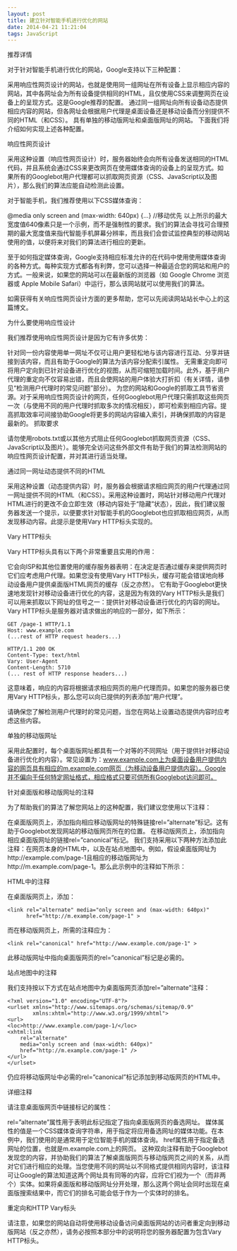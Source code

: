 ```yaml
---
layout: post
title: 建立针对智能手机进行优化的网站
date: 2014-04-21 11:21:04
tags: JavaScript
---
```


推荐详情

对于针对智能手机进行优化的网站，Google支持以下三种配置：

采用响应性网页设计的网站，也就是使用同一组网址在所有设备上显示相应内容的网站，其中各网址会为所有设备提供相同的HTML，且仅使用CSS来调整网页在设备上的呈现方式。这是Google推荐的配置。
通过同一组网址向所有设备动态提供相应内容的网站，但各网址会根据用户代理是桌面设备还是移动设备而分别提供不同的HTML（和CSS）。
具有单独的移动版网址和桌面版网址的网站。
下面我们将介绍如何实现上述各种配置。

响应性网页设计

采用这种设置（响应性网页设计）时，服务器始终会向所有设备发送相同的HTML代码，并且系统会通过CSS来更改网页在使用媒体查询的设备上的呈现方式。如果所有的Googlebot用户代理都可以抓取网页资源（CSS、JavaScript以及图片），那么我们的算法应能自动检测此设置。

对于智能手机，我们推荐使用以下CSS媒体查询：

@media only screen and (max-width: 640px) {...}  //移动优先
以上所示的最大宽度值640像素只是一个示例，而不是强制性的要求。我们的算法会寻找可合理预期的最大宽度值来指代智能手机屏幕分辨率，而且我们会尝试监控典型的移动网站使用的值，以便将来对我们的算法进行相应的更新。

至于如何指定媒体查询，Google支持相应标准允许的在代码中使用使用媒体查询的各种方式。每种实现方式都各有利弊，您可以选择一种最适合您的网站和用户的方式。一般来说，如果您的网站可以在最新版的浏览器（如 Google Chrome 浏览器或 Apple Mobile Safari）中运行，那么该网站就可以使用我们的算法。

如需获得有关响应性网页设计方面的更多帮助，您可以先阅读网站站长中心上的这篇博文。

为什么要使用响应性设计

我们推荐使用响应性网页设计是因为它有许多优势：

针对同一份内容使用单一网址不仅可让用户更轻松地与该内容进行互动、分享并链接到该内容，而且有助于Google的算法为该内容分配索引属性。
无需重定向即可将用户定向到已针对设备进行优化的视图，从而可缩短加载时间。此外，基于用户代理的重定向不仅容易出错，而且会使网站的用户体验大打折扣（有关详情，请参见“检测用户代理时的常见问题”部分）。
为您的网站和Google的抓取工具节省资源。对于采用响应性网页设计的网页，任何Googlebot用户代理只需抓取这些网页一次（与使用不同的用户代理时抓取多次的情况相反），即可检索到相应内容。提高抓取效率可间接协助Google将更多的网站内容编入索引，并确保抓取的内容是最新的。
抓取要求

请勿使用robots.txt或以其他方式阻止任何Googlebot抓取网页资源（CSS、JavaScript以及图片）。能够完全访问这些外部文件有助于我们的算法检测网站的响应性网页设计配置，并对其进行适当处理。

通过同一网址动态提供不同的HTML

采用这种设置（动态提供内容）时，服务器会根据请求相应网页的用户代理通过同一网址提供不同的HTML（和CSS）。采用这种设置时，网站针对移动用户代理对HTML进行的更改不会立即生效（移动内容处于“隐藏”状态），因此，我们建议服务器发送一个提示，以便要求针对智能手机的Googlebot也应抓取相应网页，从而发现移动内容。此提示是使用Vary HTTP标头实现的。

Vary HTTP标头

Vary HTTP标头具有以下两个非常重要且实用的作用：

它会向ISP和其他位置使用的缓存服务器表明：在决定是否通过缓存来提供网页时它们应考虑用户代理。如果您没有使用Vary HTTP标头，缓存可能会错误地向移动设备用户提供桌面版HTML网页的缓存（反之亦然）。
它有助于Googlebot更快速地发现针对移动设备进行优化的内容，这是因为有效的Vary HTTP标头是我们可以用来抓取以下网址的信号之一：提供针对移动设备进行优化的内容的网址。
Vary HTTP标头是服务器对请求做出的响应的一部分，如下所示：
```
GET /page-1 HTTP/1.1
Host: www.example.com
(...rest of HTTP request headers...)

HTTP/1.1 200 OK
Content-Type: text/html
Vary: User-Agent
Content-Length: 5710
(... rest of HTTP response headers...)
```
这意味着，响应的内容将根据请求相应网页的用户代理而异。如果您的服务器已使用Vary HTTP标头，那么您可以向已提供的列表添加“用户代理”。

请确保您了解检测用户代理时的常见问题，当您在网站上设置动态提供内容时应考虑这些内容。

单独的移动版网址

采用此配置时，每个桌面版网址都具有一个对等的不同网址（用于提供针对移动设备进行优化的内容）。常见设置为：www.example.com上为桌面设备用户提供内容的网页具有相应的m.example.com网页（为移动设备用户提供内容）。Google并不偏向于任何特定网址格式，相应格式只要可供所有Googlebot访问即可。

针对桌面版和移动版网址的注释

为了帮助我们的算法了解您网站上的这种配置，我们建议您使用以下注释：

在桌面版网页上，添加指向相应移动版网址的特殊链接rel=”alternate”标记。这有助于Googlebot发现网站的移动版网页所在的位置。
在移动版网页上，添加指向相应桌面版网址的链接rel=”canonical”标记。
我们支持采用以下两种方法添加此注释：在网页本身的HTML中，以及在站点地图中。例如，假设桌面版网址为http://example.com/page-1且相应的移动版网址为http://m.example.com/page-1。那么此示例中的注释如下所示：

HTML中的注释

在桌面版网页上，添加：
```
<link rel="alternate" media="only screen and (max-width: 640px)"
      href="http://m.example.com/page-1" >
 ```
而在移动版网页上，所需的注释应为：
```
<link rel="canonical" href="http://www.example.com/page-1" >
```
此移动版网址中指向桌面版网页的rel=”canonical”标记是必需的。

站点地图中的注释

我们支持按以下方式在站点地图中为桌面版网页添加rel=”alternate”注释：
```
<?xml version="1.0" encoding="UTF-8"?>
<urlset xmlns="http://www.sitemaps.org/schemas/sitemap/0.9"
        xmlns:xhtml="http://www.w3.org/1999/xhtml">
<url>
<loc>http://www.example.com/page-1/</loc>
<xhtml:link
    rel="alternate"
    media="only screen and (max-width: 640px)"
    href="http://m.example.com/page-1" />
</url>
</urlset>
```
仍应将移动版网址中必需的rel=”canonical”标记添加到移动版网页的HTML中。

详细注释

请注意桌面版网页中链接标记的属性：

rel=”alternate”属性用于表明此标记指定了指向桌面版网页的备选网址。
媒体属性的值是一个CSS媒体查询字符串，用于指定将应用备选网址的媒体功能。在本例中，我们使用的是通常用于定位智能手机的媒体查询。
href属性用于指定备选网址的位置，也就是m.example.com上的网页。
这种双向注释有助于Googlebot发现您的内容，并协助我们的算法了解桌面版网页与移动版网页之间的关系，从而对它们进行相应的处理。当您使用不同的网址以不同格式提供相同内容时，该注释可让Google的算法知道这两个网址具有同等的内容，应将它们视为一个（而非两个）实体。如果将桌面版和移动版网址分开处理，那么这两个网址会同时出现在桌面版搜索结果中，而它们的排名可能会低于作为一个实体时的排名。

重定向和HTTP Vary标头

请注意，如果您的网站自动将使用移动设备访问桌面版网站的访问者重定向到移动版网站（反之亦然），请务必按照本部分中的说明将您的服务器配置为包含Vary HTTP标头。





